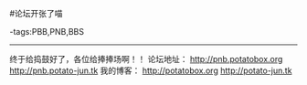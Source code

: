 #论坛开张了喵

-tags:PBB,PNB,BBS

----

终于给捣鼓好了，各位给捧捧场啊！！ 
论坛地址： 
http://pnb.potatobox.org 
http://pnb.potato-jun.tk 
我的博客： 
http://potatobox.org 
http://potato-jun.tk